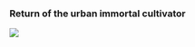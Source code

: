 ### Return of the urban immortal cultivator

![](https://manhwaz.com/app/manga/uploads/covers/rebirth-of-the-urban-immortal-cultivator.png)
